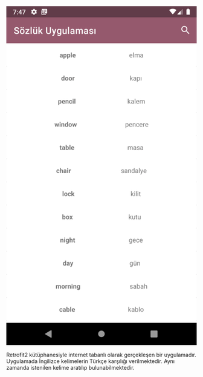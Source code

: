 <img src="https://github.com/tugcenurdaglar/sozluk-uygulamasi/blob/master/sozluk.gif">

Retrofit2 kütüphanesiyle internet tabanlı olarak gerçekleşen bir uygulamadır. Uygulamada İngilizce kelimelerin Türkçe karşılığı verilmektedir. Aynı zamanda istenilen kelime aratılıp bulunabilmektedir.
